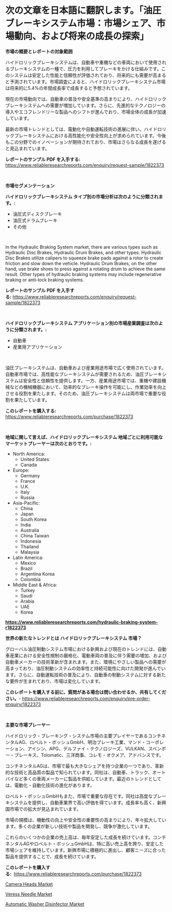 <p><h1>次の文章を日本語に翻訳します。「油圧ブレーキシステム市場：市場シェア、市場動向、および将来の成長の探索」</h1></p><p><strong>市場の概要とレポートの対象範囲</strong></p>
<p><p>ハイドロリックブレーキシステムは、自動車や重機などの車両において使用されるブレーキシステムの一種で、圧力を利用してブレーキをかける仕組みです。このシステムは安定した性能と信頼性が評価されており、将来的にも需要が高まると予測されています。市場調査によると、ハイドロリックブレーキシステム市場は将来的に5.4%の年間成長率で成長すると予想されています。</p><p>現在の市場動向では、自動車の普及や安全基準の高まりにより、ハイドロリックブレーキシステムへの需要が増加しています。さらに、先進的なテクノロジーの導入やエコフレンドリーな製品へのシフトが進んでおり、市場全体の成長が加速しています。</p><p>最新の市場トレンドとしては、電動化や自動運転技術の進展に伴い、ハイドロリックブレーキシステムにおける高性能化や安全性向上が求められています。今後もこの分野でのイノベーションが期待されており、市場はさらなる成長を遂げると見込まれています。</p></p>
<p><strong>レポートのサンプル PDF を入手する:</strong> <a href="https://www.reliableresearchreports.com/enquiry/request-sample/1822373">https://www.reliableresearchreports.com/enquiry/request-sample/1822373</a></p>
<p>&nbsp;</p>
<p><strong>市場セグメンテーション</strong></p>
<p><strong>ハイドロリックブレーキシステム タイプ別の市場分析は次のように分類されます。:</strong></p>
<p><ul><li>油圧式ディスクブレーキ</li><li>油圧式ドラムブレーキ</li><li>その他</li></ul></p>
<p>&nbsp;</p>
<p><p>In the Hydraulic Braking System market, there are various types such as Hydraulic Disc Brakes, Hydraulic Drum Brakes, and other types. Hydraulic Disc Brakes utilize calipers to squeeze brake pads against a rotor to create friction and slow down the vehicle. Hydraulic Drum Brakes, on the other hand, use brake shoes to press against a rotating drum to achieve the same result. Other types of hydraulic braking systems may include regenerative braking or anti-lock braking systems.</p></p>
<p><strong>レポートのサンプル PDF を入手する:</strong>&nbsp;<a href="https://www.reliableresearchreports.com/enquiry/request-sample/1822373">https://www.reliableresearchreports.com/enquiry/request-sample/1822373</a></p>
<p>&nbsp;</p>
<p><strong> ハイドロリックブレーキシステム アプリケーション別の市場産業調査は次のように分類されます。:</strong></p>
<p><ul><li>自動車</li><li>産業用アプリケーション</li></ul></p>
<p>&nbsp;</p>
<p><p>油圧ブレーキシステムは、自動車および産業用途市場で広く使用されています。自動車市場では、高性能なブレーキシステムが需要されるため、油圧ブレーキシステムは安全性と信頼性を提供します。一方、産業用途市場では、重機や建設機械などの機械機器において、効率的なブレーキ操作を可能にし、作業効率を向上させる役割を果たします。そのため、油圧ブレーキシステムは両市場で重要な役割を果たしています。</p></p>
<p><strong>このレポートを購入する:</strong>&nbsp; <a href="https://www.reliableresearchreports.com/purchase/1822373">https://www.reliableresearchreports.com/purchase/1822373</a></p>
<p>&nbsp;</p>
<p><strong>地域に関して言えば、ハイドロリックブレーキシステム 地域ごとに利用可能なマーケットプレーヤーは次のとおりです。:</strong></p>
<p><ul>
    <li>
        North America:
        <ul>
            <li>United States</li>
            <li>Canada</li>
        </ul>
    </li>
    <li>
        Europe:
        <ul>
            <li>Germany</li>
            <li>France</li>
            <li>U.K.</li>
            <li>Italy</li>
            <li>Russia</li>
        </ul>
    </li>
    <li>
        Asia-Pacific:
        <ul>
            <li>China</li>
            <li>Japan</li>
            <li>South Korea</li>
            <li>India</li>
            <li>Australia</li>
            <li>China Taiwan</li>
            <li>Indonesia</li>
            <li>Thailand</li>
            <li>Malaysia</li>
        </ul>
    </li>
    <li>
        Latin America:
        <ul>
            <li>Mexico</li>
            <li>Brazil</li>
            <li>Argentina Korea</li>
            <li>Colombia</li>
        </ul>
    </li>
    <li>
        Middle East & Africa:
        <ul>
            <li>Turkey</li>
            <li>Saudi</li>
            <li>Arabia</li>
            <li>UAE</li>
            <li>Korea</li>
        </ul>
    </li>
    </ul></p>
<p><strong><a href="https://www.reliableresearchreports.com/hydraulic-braking-system-r1822373">https://www.reliableresearchreports.com/hydraulic-braking-system-r1822373</a></strong>&nbsp;</p>
<p><strong>世界の新たなトレンドとは ハイドロリックブレーキシステム 市場？</strong></p>
<p><p>グローバル油圧制動システム市場における新興および現在のトレンドには、自動車産業における安全性規制の厳格化、電動車両の普及に伴う需要の増加、および自動車メーカーの技術革新が含まれます。また、環境にやさしい製品への需要が高まっており、油圧制動システムの効率性と持続可能性に向けた開発が進んでいます。さらに、自動運転技術の普及により、自動車の制動システムに対する新たな要件が生まれており、市場は変化しています。</p></p>
<p><strong>このレポートを購入する前に、質問がある場合は問い合わせるか、共有してください。</strong>- <a href="https://www.reliableresearchreports.com/enquiry/pre-order-enquiry/1822373">https://www.reliableresearchreports.com/enquiry/pre-order-enquiry/1822373</a></p>
<p>&nbsp;</p>
<p><strong>主要な市場プレーヤー</strong></p>
<p><p>ハイドロリック・ブレーキング・システム市場の主要プレイヤーであるコンチネンタルAG、ロベルト・ボッシュGmbH、明治ブレーキ工業、マンド・コーポレーション、アイシン、APG、デルファイ・テクノロジーズ、VULKAN、スベンボー・ブレーキス、Tolomatic、三洋商事、コレモ・オクメア、アドバンスです。</p><p>コンチネンタルAGは、市場で最も大きなシェアを持つ企業の一つであり、革新的な技術と高品質の製品で知られています。同社は、自動車、トラック、オートバイなど多くの車両メーカーに製品を供給しています。最近のトレンドとしては、電動化・自動化技術の進化があります。</p><p>ロベルト・ボッシュGmbHもまた、市場で重要な存在です。同社は高度なブレーキシステムを提供し、自動車業界で高い評価を得ています。成長率も高く、新興国市場での拡大が見込まれています。</p><p>市場の規模は、機動性の向上や安全性の重要性の高まりにより、年々拡大しています。多くの企業が新しい技術や製品を開発し、競争が激化しています。</p><p>これらのいくつかの企業の売上高は、毎年安定した成長を続けています。コンチネンタルAGやロベルト・ボッシュGmbHは、特に高い売上高を誇り、安定した市場シェアを維持しています。新興市場に積極的に進出し、顧客ニーズに合った製品を提供することで、成長を続けています。</p></p>
<p><strong>このレポートを購入する:</strong>&nbsp;&nbsp;<a href="https://www.reliableresearchreports.com/purchase/1822373">https://www.reliableresearchreports.com/purchase/1822373</a></p>
<p><p><a href="https://www.linkedin.com/pulse/camera-heads-market-key-successful-business-strategy-forecast-2vlkc?trackingId=bxIFhrKL16ZK5kY0SMa0Jw%3D%3D">Camera Heads Market</a></p><p><a href="https://www.linkedin.com/pulse/veress-needle-market-competitive-analysis-trends-forecast-2031-tzifc?trackingId=oJZzmQYNVYH%2FSYPzjSCACw%3D%3D">Veress Needle Market</a></p><p><a href="https://www.linkedin.com/pulse/automatic-washer-disinfector-market-exploring-share-trends-future-ddz7e?trackingId=ewjzf9vHwUmU4heHJRuyfg%3D%3D">Automatic Washer Disinfector Market</a></p></p>